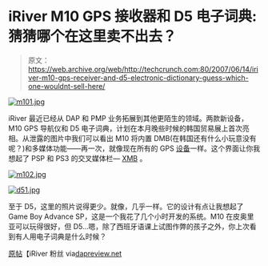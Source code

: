 # iRiver M10 GPS 接收器和 D5 电子词典:猜猜哪个在这里卖不出去？

> 原文：<https://web.archive.org/web/http://techcrunch.com:80/2007/06/14/iriver-m10-gps-receiver-and-d5-electronic-dictionary-guess-which-one-wouldnt-sell-here/>

[![m101.jpg](img/771b35274e00f1cb7011d99b720bd0fb.png)](https://web.archive.org/web/20150924125712/http://old.crunchgear.com/wp-content/uploads/m101.jpg "m101.jpg")

iRiver 最近已经从 DAP 和 PMP 业务拓展到其他更陌生的领域。两款新设备，M10 GPS 导航仪和 D5 电子词典，计划在本月晚些时候的韩国贸易展上首次亮相。从泄露的图片中我们可以看出 M10 将内置 DMB(在韩国还有什么小玩意没有呢？)和多媒体功能——再一次，就像现在所有的 GPS [设备](https://web.archive.org/web/20150924125712/http://crunchgear.com/2007/06/05/tomtom-go-720-has-user-editable-maps/)一样。这个界面让你我想起了 PSP 和 PS3 的交叉媒体栏— [XMB](https://web.archive.org/web/20150924125712/http://crunchgear.com/2007/05/31/psp-firmware-updated-to-35-can-now-remotely-view-ps3-content/) 。

[![m102.jpg](img/677b41be471938026b94595c98e1ca34.png)](https://web.archive.org/web/20150924125712/http://old.crunchgear.com/wp-content/uploads/m102.jpg "m102.jpg")

[![d51.jpg](img/6adf1bb9fa473a555690f129e61a10db.png)](https://web.archive.org/web/20150924125712/http://old.crunchgear.com/wp-content/uploads/d51.jpg "d51.jpg")

至于 D5，这里的照片说得更少。就像，几乎一样。它的设计有点让我想起了 Game Boy Advance SP，这是一个我花了几个小时开发的系统。M10 在皮奥里亚可以玩得很好，但 D5…嗯，除了西班牙语课上试图作弊的孩子之外，你上次看到有人用电子词典是什么时候？

[原帖](https://web.archive.org/web/20150924125712/http://www.iriverfans.com/bbs/ShowPost.asp?ThreadID=14029)【iRiver 粉丝 via[dapreview.net](https://web.archive.org/web/20150924125712/http://dapreview.net/news.php?extend.3986)